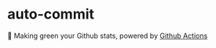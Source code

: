 # auto-commit

🌳 Making green your Github stats, powered by [Github Actions](https://github.com/features/actions)
